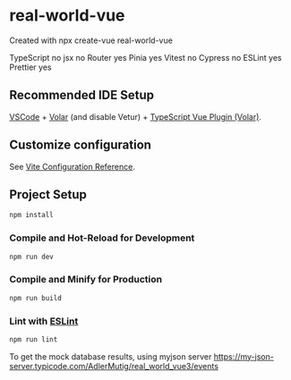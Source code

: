 # real-world-vue

Created with npx create-vue real-world-vue

TypeScript no
jsx no
Router yes
Pinia yes
Vitest no
Cypress no
ESLint yes
Prettier yes

## Recommended IDE Setup

[VSCode](https://code.visualstudio.com/) + [Volar](https://marketplace.visualstudio.com/items?itemName=Vue.volar) (and disable Vetur) + [TypeScript Vue Plugin (Volar)](https://marketplace.visualstudio.com/items?itemName=Vue.vscode-typescript-vue-plugin).

## Customize configuration

See [Vite Configuration Reference](https://vitejs.dev/config/).

## Project Setup

```sh
npm install
```

### Compile and Hot-Reload for Development

```sh
npm run dev
```

### Compile and Minify for Production

```sh
npm run build
```

### Lint with [ESLint](https://eslint.org/)

```sh
npm run lint
```

To get the mock database results, using myjson server
https://my-json-server.typicode.com/AdlerMutig/real_world_vue3/events
